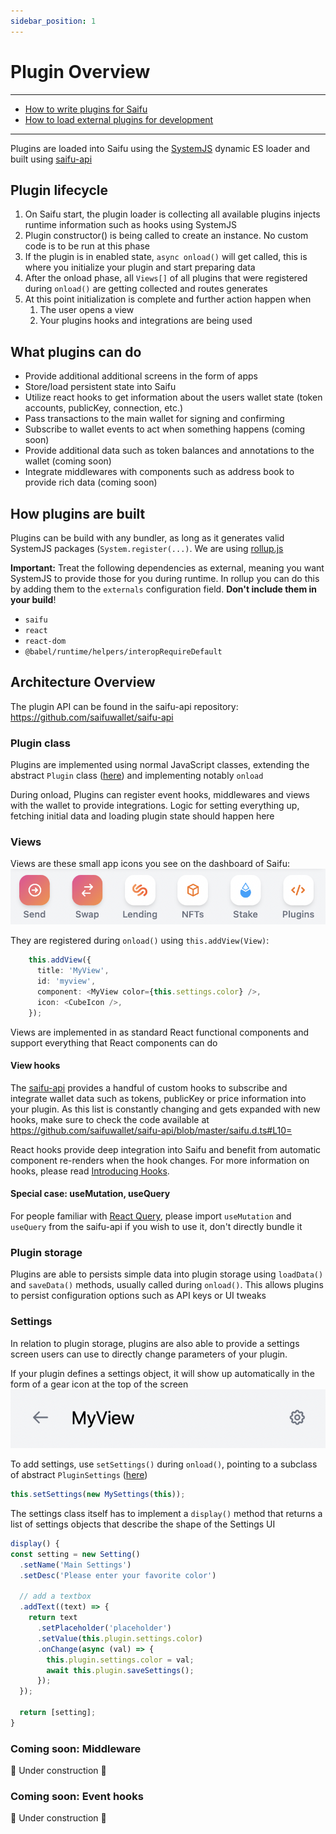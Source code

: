 ```yaml
---
sidebar_position: 1
---
```


# Plugin Overview

---
- [How to write plugins for Saifu](How%20to%20write%20plugins%20for%20Saifu.md)
- [How to load external plugins for development](How%20to%20load%20external%20plugins%20for%20development.md)
---

Plugins are loaded into Saifu using the [SystemJS](https://github.com/systemjs/systemjs) dynamic ES loader and built using [saifu-api](https://github.com/saifuwallet/saifu-api)

## Plugin lifecycle
1. On Saifu start, the plugin loader is collecting all available plugins injects runtime information such as hooks using SystemJS
2. Plugin constructor() is being called to create an instance. No custom code is to be run at this phase
3. If the plugin is in enabled state, `async onload()` will get called, this is where you initialize your plugin and start preparing data
4. After the onload phase, all `Views[]` of all plugins that were registered during `onload()` are getting collected and routes generates
5. At this point initialization is complete and further action happen when
    1. The user opens a view
    2. Your plugins hooks and integrations are being used 

## What plugins can do
- Provide additional additional screens in the form of apps
- Store/load persistent state into Saifu
- Utilize react hooks to get information about the users wallet state (token accounts, publicKey, connection, etc.)
- Pass transactions to the main wallet for signing and confirming 
- Subscribe to wallet events to act when something happens (coming soon)
- Provide additional data such as token balances and annotations to the wallet (coming soon)
- Integrate middlewares with components such as address book to provide rich data (coming soon)

## How plugins are built
Plugins can be build with any bundler, as long as it generates valid SystemJS packages (`System.register(...)`. We are using [rollup.js](https://rollupjs.org/guide/en/)

**Important:** Treat the following dependencies as external, meaning you want SystemJS to provide those for you during runtime. In rollup you can do this by adding them to the `externals` configuration field. **Don't include them in your build**! 

- `saifu`
- `react`
- `react-dom`
- `@babel/runtime/helpers/interopRequireDefault`

## Architecture Overview

The plugin API can be found in the saifu-api repository: https://github.com/saifuwallet/saifu-api

### Plugin class
Plugins are implemented using normal JavaScript classes, extending the abstract `Plugin` class ([here](https://github.com/saifuwallet/saifu-api/blob/master/saifu.d.ts#L165=)) and implementing notably `onload`

During onload, Plugins can register event hooks, middlewares and views with the wallet to provide integrations. Logic for setting everything up, fetching initial data and loading plugin state should happen here

### Views
Views are these small app icons you see on the dashboard of Saifu:
![Plugins](attachments/plugins.png)

They are registered during `onload()` using `this.addView(View)`: 
```ts
    this.addView({
      title: 'MyView',
      id: 'myview',
      component: <MyView color={this.settings.color} />,
      icon: <CubeIcon />,
    });
```

Views are implemented in as standard React functional components and support everything that React components can do

#### View hooks
The [saifu-api](https://github.com/saifuwallet/saifu-api) provides a handful of custom hooks to subscribe and integrate wallet data such as tokens, publicKey or price information into your plugin. As this list is constantly changing and gets expanded with new hooks, make sure to check the code available at https://github.com/saifuwallet/saifu-api/blob/master/saifu.d.ts#L10=

React hooks provide deep integration into Saifu and benefit from automatic component re-renders when the hook changes. For more information on hooks, please read [Introducing Hooks](https://reactjs.org/docs/hooks-intro.html).

#### Special case: useMutation, useQuery

For people familiar with [React Query](https://react-query.tanstack.com/), please import `useMutation` and `useQuery` from the saifu-api if you wish to use it, don't directly bundle it

### Plugin storage
Plugins are able to persists simple data into plugin storage using `loadData()` and `saveData()` methods, usually called during `onload()`. This allows plugins to persist configuration options such as API keys or UI tweaks

### Settings
In relation to plugin storage, plugins are also able to provide a settings screen users can use to directly change parameters of your plugin. 

If your plugin defines a settings object, it will show up automatically in the form of a gear icon at the top of the screen
![Settings icon](attachments/settings-icon.png)

To add settings, use `setSettings()` during `onload()`, pointing to a subclass of abstract `PluginSettings` ([here](https://github.com/saifuwallet/saifu-api/blob/master/saifu.d.ts#L136=))

```ts
this.setSettings(new MySettings(this));
```

The settings class itself has to implement a `display()` method that returns a list of settings objects that describe the shape of the Settings UI

```ts
display() {
const setting = new Setting()
  .setName('Main Settings')
  .setDesc('Please enter your favorite color')

  // add a textbox
  .addText((text) => {
    return text
      .setPlaceholder('placeholder')
      .setValue(this.plugin.settings.color)
      .onChange(async (val) => {
        this.plugin.settings.color = val;
        await this.plugin.saveSettings();
      });
  });

  return [setting];
}
```

### Coming soon: Middleware
🚧 Under construction 🚧

### Coming soon: Event hooks
🚧 Under construction 🚧
